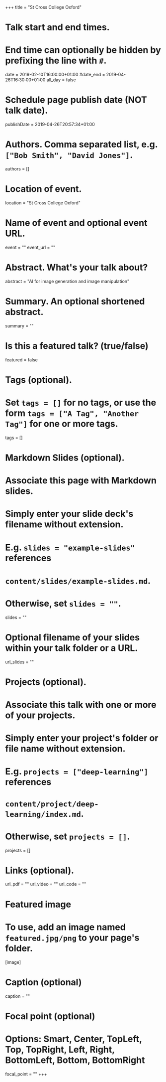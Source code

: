 +++
title = "St Cross College Oxford"

# Talk start and end times.
#   End time can optionally be hidden by prefixing the line with `#`.
date = 2019-02-10T16:00:00+01:00
#date_end = 2019-04-26T16:30:00+01:00
all_day = false

# Schedule page publish date (NOT talk date).
publishDate = 2019-04-26T20:57:34+01:00

# Authors. Comma separated list, e.g. `["Bob Smith", "David Jones"]`.
authors = []

# Location of event.
location = "St Cross College Oxford"

# Name of event and optional event URL.
event = ""
event_url = ""

# Abstract. What's your talk about?
abstract = "AI for image generation and image manipulation"

# Summary. An optional shortened abstract.
summary = ""

# Is this a featured talk? (true/false)
featured = false

# Tags (optional).
#   Set `tags = []` for no tags, or use the form `tags = ["A Tag", "Another Tag"]` for one or more tags.
tags = []

# Markdown Slides (optional).
#   Associate this page with Markdown slides.
#   Simply enter your slide deck's filename without extension.
#   E.g. `slides = "example-slides"` references
#   `content/slides/example-slides.md`.
#   Otherwise, set `slides = ""`.
slides = ""

# Optional filename of your slides within your talk folder or a URL.
url_slides = ""

# Projects (optional).
#   Associate this talk with one or more of your projects.
#   Simply enter your project's folder or file name without extension.
#   E.g. `projects = ["deep-learning"]` references
#   `content/project/deep-learning/index.md`.
#   Otherwise, set `projects = []`.
projects = []

# Links (optional).
url_pdf = ""
url_video = ""
url_code = ""

# Featured image
# To use, add an image named `featured.jpg/png` to your page's folder.
[image]
  # Caption (optional)
  caption = ""

  # Focal point (optional)
  # Options: Smart, Center, TopLeft, Top, TopRight, Left, Right, BottomLeft, Bottom, BottomRight
  focal_point = ""
+++
